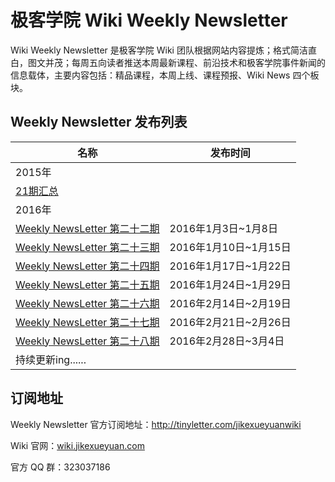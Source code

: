 # 极客学院 Wiki Weekly Newsletter

Wiki Weekly Newsletter 是极客学院 Wiki 团队根据网站内容提炼；格式简洁直白，图文并茂；每周五向读者推送本周最新课程、前沿技术和极客学院事件新闻的信息载体，主要内容包括：精品课程，本周上线、课程预报、Wiki News 四个板块。

## Weekly Newsletter 发布列表

|名称|发布时间|
|------|-----------|
|2015年||
|[21期汇总](2015.md)||
|2016年||
|[Weekly NewsLetter 第二十二期](newsletter-twenty-two.md) |2016年1月3日~1月8日|
|[Weekly NewsLetter 第二十三期](newsletter-twenty-three.md) |2016年1月10日~1月15日|
|[Weekly NewsLetter 第二十四期](newsletter-twenty-four.md) |2016年1月17日~1月22日|
|[Weekly NewsLetter 第二十五期](newsletter-twenty-five.md)|2016年1月24日~1月29日|
|[Weekly NewsLetter 第二十六期](newsletter-twenty-six.md)|2016年2月14日~2月19日|
|[Weekly NewsLetter 第二十七期](newsletter-twenty-seven.md)|2016年2月21日~2月26日|
|[Weekly NewsLetter 第二十八期](newsletter-twenty-eight.md)|2016年2月28日~3月4日|
|持续更新ing......||

## 订阅地址

Weekly Newsletter 官方订阅地址：<http://tinyletter.com/jikexueyuanwiki>

Wiki 官网：[wiki.jikexueyuan.com](http://wiki.jikexueyuan.com/)

官方 QQ 群：323037186

